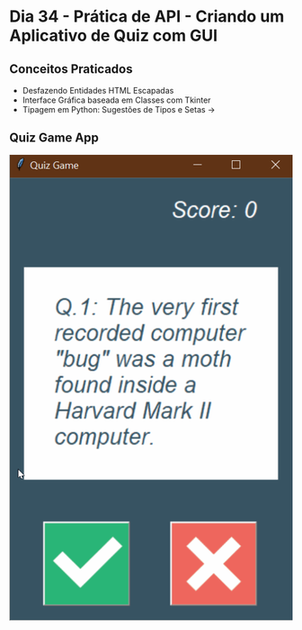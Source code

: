 # Dia 34 - Prática de API - Criando um Aplicativo de Quiz com GUI

## Conceitos Praticados

* Desfazendo Entidades HTML Escapadas
* Interface Gráfica baseada em Classes com Tkinter
* Tipagem em Python: Sugestões de Tipos e Setas ->

## Quiz Game App

![day34](https://github.com/EmersonPenelli/100-days-of-code-with-python/blob/main/gifs/Quiz%20Game.gif)
